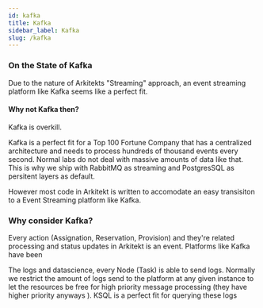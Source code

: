 ```yaml
---
id: kafka    
title: Kafka
sidebar_label: Kafka
slug: /kafka
---
```


### On the State of Kafka

Due to the nature of Arkitekts "Streaming" approach, an event streaming platform like Kafka seems
like a perfect fit.

#### Why not Kafka then?

Kafka is overkill.

Kafka is a perfect fit for a Top 100 Fortune Company that has a centralized architecture and needs to
process hundreds of thousand events every second. Normal labs do not deal with massive amounts of data like that. 
This is why we ship with RabbitMQ as streaming and PostgresSQL as persitent layers as default.

However most code in Arkitekt is written to accomodate an easy transisiton to a Event Streaming platform like Kafka.

### Why consider Kafka?

Every action (Assignation, Reservation, Provision) and they're related processing and status updates in Arkitekt is an event. Platforms like Kafka have been 

The logs and datascience, every Node (Task) is able to send logs. Normally we restrict the amount of logs send to the platform at any given instance to let the resources be free for high priority message processing
(they have higher priority anyways ). KSQL is a perfect fit for querying these logs 